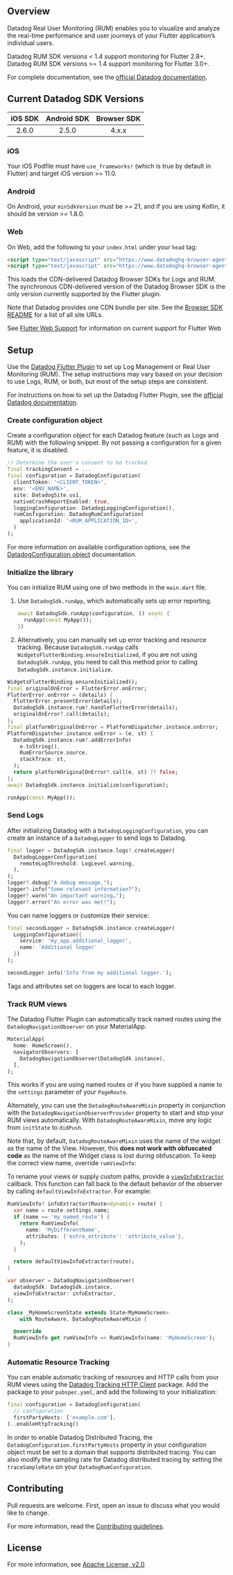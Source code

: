 ## Overview

Datadog Real User Monitoring (RUM) enables you to visualize and analyze the real-time performance and user journeys of your Flutter application’s individual users.

Datadog RUM SDK versions < 1.4 support monitoring for Flutter 2.8+.
Datadog RUM SDK versions >= 1.4 support monitoring for Flutter 3.0+.

For complete documentation, see the [official Datadog documentation][11].

## Current Datadog SDK Versions

[//]: # (SDK Table)

| iOS SDK | Android SDK | Browser SDK |
| :-----: | :---------: | :---------: |
| 2.6.0 | 2.5.0 | 4.x.x |

[//]: # (End SDK Table)

### iOS

Your iOS Podfile must have `use_frameworks!` (which is true by default in Flutter) and target iOS version >= 11.0.

### Android

On Android, your `minSdkVersion` must be >= 21, and if you are using Kotlin, it should be version >= 1.8.0.

### Web

On Web, add the following to your `index.html` under your `head` tag:

```html
<script type="text/javascript" src="https://www.datadoghq-browser-agent.com/us1/v5/datadog-logs.js"></script> 
<script type="text/javascript" src="https://www.datadoghq-browser-agent.com/us1/v5/datadog-rum-slim.js"></script> 
```

This loads the CDN-delivered Datadog Browser SDKs for Logs and RUM. The synchronous CDN-delivered version of the Datadog Browser SDK is the only version currently supported by the Flutter plugin.

Note that Datadog provides one CDN bundle per site. See the [Browser SDK README](https://github.com/DataDog/browser-sdk/#cdn-bundles) for a list of all site URLs.

See [Flutter Web Support](#web_support) for information on current support for Flutter Web

## Setup

Use the [Datadog Flutter Plugin][1] to set up Log Management or Real User Monitoring (RUM). The setup instructions may vary based on your decision to use Logs, RUM, or both, but most of the setup steps are consistent.

For instructions on how to set up the Datadog Flutter Plugin, see the [official Datadog documentation][11].


### Create configuration object

Create a configuration object for each Datadog feature (such as Logs and RUM) with the following snippet. By not passing a configuration for a given feature, it is disabled.

```dart
// Determine the user's consent to be tracked
final trackingConsent = ...
final configuration = DatadogConfiguration(
  clientToken: '<CLIENT_TOKEN>',
  env: '<ENV_NAME>',
  site: DatadogSite.us1,
  nativeCrashReportEnabled: true,
  loggingConfiguration: DatadogLoggingConfiguration(),
  rumConfiguration: DatadogRumConfiguration(
    applicationId: '<RUM_APPLICATION_ID>',
  )
);
```

For more information on available configuration options, see the [DatadogConfiguration object][8] documentation.

### Initialize the library

You can initialize RUM using one of two methods in the `main.dart` file.

1. Use `DatadogSdk.runApp`, which automatically sets up error reporting.

   ```dart
   await DatadogSdk.runApp(configuration, () async {
     runApp(const MyApp());
   })
   ```

2. Alternatively, you can manually set up error tracking and resource tracking. Because `DatadogSdk.runApp` calls `WidgetsFlutterBinding.ensureInitialized`, if you are not using `DatadogSdk.runApp`, you need to call this method prior to calling `DatadogSdk.instance.initialize`.

  ```dart
  WidgetsFlutterBinding.ensureInitialized();
  final originalOnError = FlutterError.onError;
  FlutterError.onError = (details) {
    FlutterError.presentError(details);
    DatadogSdk.instance.rum?.handleFlutterError(details);
    originalOnError?.call(details);
  };
  final platformOriginalOnError = PlatformDispatcher.instance.onError;
  PlatformDispatcher.instance.onError = (e, st) {
    DatadogSdk.instance.rum?.addErrorInfo(
      e.toString(),
      RumErrorSource.source,
      stackTrace: st,
    );
    return platformOriginalOnError?.call(e, st) ?? false;
  };
  await DatadogSdk.instance.initialize(configuration);

  runApp(const MyApp());
  ```

### Send Logs

After initializing Datadog with a `DatadogLoggingConfiguration`, you can create an instance of a `DatadogLogger` to send logs to Datadog.

```dart
final logger = DatadogSdk.instance.logs?.createLogger(
  DatadogLoggerConfiguration(
    remoteLogThreshold: LogLevel.warning,
  ),
);
logger?.debug("A debug message.");
logger?.info("Some relevant information?");
logger?.warn("An important warning…");
logger?.error("An error was met!");
```

You can name loggers or customize their service:

```dart
final secondLogger = DatadogSdk.instance.createLogger(
  LoggingConfiguration({
    service: 'my_app.additional_logger',
    name: 'Additional logger'
  })
);

secondLogger.info('Info from my additional logger.');
```

Tags and attributes set on loggers are local to each logger.

### Track RUM views

The Datadog Flutter Plugin can automatically track named routes using the `DatadogNavigationObserver` on your MaterialApp.

```dart
MaterialApp(
  home: HomeScreen(),
  navigatorObservers: [
    DatadogNavigationObserver(DatadogSdk.instance),
  ],
);
```

This works if you are using named routes or if you have supplied a name to the `settings` parameter of your `PageRoute`.

Alternately, you can use the `DatadogRouteAwareMixin` property in conjunction with the `DatadogNavigationObserverProvider` property to start and stop your RUM views automatically. With `DatadogRouteAwareMixin`, move any logic from `initState` to `didPush`.

Note that, by default, `DatadogRouteAwareMixin` uses the name of the widget as the name of the View. However, this **does not work with obfuscated code** as the name of the Widget class is lost during obfuscation. To keep the correct view name, override `rumViewInfo`:

To rename your views or supply custom paths, provide a [`viewInfoExtractor`][10] callback. This function can fall back to the default behavior of the observer by calling `defaultViewInfoExtractor`. For example:

```dart
RumViewInfo? infoExtractor(Route<dynamic> route) {
  var name = route.settings.name;
  if (name == 'my_named_route') {
    return RumViewInfo(
      name: 'MyDifferentName',
      attributes: {'extra_attribute': 'attribute_value'},
    );
  }

  return defaultViewInfoExtractor(route);
}

var observer = DatadogNavigationObserver(
  datadogSdk: DatadogSdk.instance,
  viewInfoExtractor: infoExtractor,
);
```


```dart
class _MyHomeScreenState extends State<MyHomeScreen>
    with RouteAware, DatadogRouteAwareMixin {

  @override
  RumViewInfo get rumViewInfo => RumViewInfo(name: 'MyHomeScreen');
}
```

### Automatic Resource Tracking

You can enable automatic tracking of resources and HTTP calls from your RUM views using the [Datadog Tracking HTTP Client][7] package. Add the package to your `pubspec.yaml`, and add the following to your initialization:

```dart
final configuration = DatadogConfiguration(
  // configuration
  firstPartyHosts: ['example.com'],
)..enableHttpTracking()
```

In order to enable Datadog Distributed Tracing, the `DatadogConfiguration.firstPartyHosts` property in your configuration object must be set to a domain that supports distributed tracing. You can also modify the sampling rate for Datadog distributed tracing by setting the `traceSampleRate` on your `DatadogRumConfiguration`.

## Contributing

Pull requests are welcome. First, open an issue to discuss what you would like to change.

For more information, read the [Contributing guidelines][4].

## License

For more information, see [Apache License, v2.0][5].

[1]: https://pub.dev/packages/datadog_flutter_plugin
[2]: https://app.datadoghq.com/rum/application/create
[3]: https://docs.datadoghq.com/account_management/api-app-keys/#client-tokens
[4]: https://github.com/DataDog/dd-sdk-flutter/blob/main/CONTRIBUTING.md
[5]: https://github.com/DataDog/dd-sdk-flutter/blob/main/LICENSE
[7]: https://pub.dev/packages/datadog_tracking_http_client
[8]: https://pub.dev/documentation/datadog_flutter_plugin/latest/datadog_flutter_plugin/DatadogConfiguration-class.html
[10]: https://pub.dev/documentation/datadog_flutter_plugin/latest/datadog_flutter_plugin/ViewInfoExtractor.html
[11]: https://docs.datadoghq.com/real_user_monitoring/mobile_and_tv_monitoring/setup/flutter/
